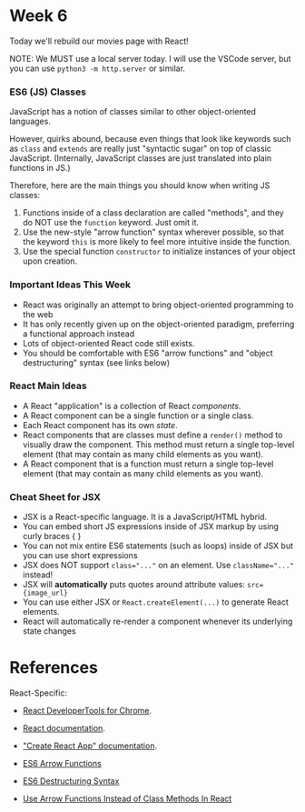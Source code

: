 # Week 6

Today we'll rebuild our movies page with React!

NOTE: We MUST use a local server today.  I will use the VSCode server, but you can use `python3 -m http.server` or similar.

### ES6 (JS) Classes

JavaScript has a notion of classes similar to other object-oriented languages.

However, quirks abound, because even things that look like keywords
such as `class` and `extends` are really just "syntactic sugar" on top
of classic JavaScript.  (Internally, JavaScript classes are just translated into
plain functions in JS.)

Therefore, here are the main things you should know when writing JS classes:

1. Functions inside of a class declaration are called "methods", and they 
   do NOT use the `function` keyword.  Just omit it.
2. Use the new-style "arrow function" syntax wherever possible, so that the keyword
   `this` is more likely to feel more intuitive inside the function.
3. Use the special function `constructor` to initialize instances of your object upon creation.


### Important Ideas This Week

* React was originally an attempt to bring object-oriented programming to the web
* It has only recently given up on the object-oriented paradigm, preferring a functional approach instead
* Lots of object-oriented React code still exists.
* You should be comfortable with ES6 "arrow functions" and "object destructuring" syntax (see links below)

### React Main Ideas
* A React "application" is a collection of React _components_.
* A React component can be a single function or a single class.
* Each React component has its own _state_.
* React components that are classes must define a `render()` method to visually draw the component. This method must return a single top-level element (that may contain as many child elements as you want).
* A React component that is a function must return a single top-level element (that may contain as many child elements as you want).

### Cheat Sheet for JSX

* JSX is a React-specific language.  It is a JavaScript/HTML hybrid.
* You can embed short JS expressions inside of JSX markup by using curly braces { }
* You can not mix entire ES6 statements (such as loops) inside of JSX but you can use short expressions
* JSX does NOT support `class="..."` on an element.  Use `className="..."` instead!
* JSX will **automatically** puts quotes around attribute values: `src={image_url}`
* You can use either JSX or `React.createElement(...)` to generate React elements.
* React will automatically re-render a component whenever its underlying state changes

# References

React-Specific:

* [React DeveloperTools for Chrome](https://chrome.google.com/webstore/detail/react-developer-tools/fmkadmapgofadopljbjfkapdkoienihi?hl=en).
* [React documentation](https://react.dev).
* ["Create React App" documentation](https://create-react-app.dev/).

* [ES6 Arrow Functions](https://developer.mozilla.org/en-US/docs/Web/JavaScript/Reference/Functions/Arrow_functions)
* [ES6 Destructuring Syntax](https://developer.mozilla.org/en-US/docs/Web/JavaScript/Reference/Operators/Destructuring_assignment)
* [Use Arrow Functions Instead of Class Methods In React](https://medium.com/quick-code/react-quick-tip-use-class-properties-and-arrow-functions-to-avoid-binding-this-to-methods-29628aca2e25)

